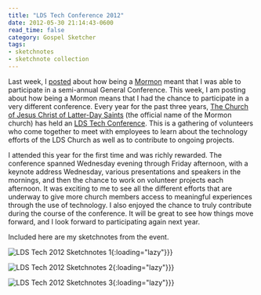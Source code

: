 ```yaml
---
title: "LDS Tech Conference 2012"
date: 2012-05-30 21:14:43-0600
read_time: false
category: Gospel Sketcher
tags:
- sketchnotes
- sketchnote collection
---
```


Last week, I <a title="LDS General Conference Sketchnotes April 2012" href="https://bennorris.org/2012/04/05/lds-general-conference">posted</a> about how being a <a href="http://mormon.org" target="_blank">Mormon</a> meant that I was able to participate in a semi-annual General Conference. This week, I am posting about how being a Mormon means that I had the chance to participate in a very different conference. Every year for the past three years, <a href="http://www.lds.org/" target="_blank">The Church of Jesus Christ of Latter-Day Saints</a> (the official name of the Mormon church) has held an <a href="http://tech.lds.org/wiki/LDSTech_Conference" target="_blank">LDS Tech Conference</a>. This is a gathering of volunteers who come together to meet with employees to learn about the technology efforts of the LDS Church as well as to contribute to ongoing projects.

I attended this year for the first time and was richly rewarded. The conference spanned Wednesday evening through Friday afternoon, with a keynote address Wednesday, various presentations and speakers in the mornings, and then the chance to work on volunteer projects each afternoon. It was exciting to me to see all the different efforts that are underway to give more church members access to meaningful experiences through the use of technology. I also enjoyed the chance to truly contribute during the course of the conference. It will be great to see how things move forward, and I look forward to participating again next year.

Included here are my sketchnotes from the event.

![LDS Tech 2012 Sketchnotes 1](https://media.bennorris.org/images/gospelsketcher/uploads/2021/821c15abc0.png){:loading="lazy"}}}

![LDS Tech 2012 Sketchnotes 2](https://media.bennorris.org/images/gospelsketcher/uploads/2021/6bd0bafdda.png){:loading="lazy"}}}

![LDS Tech 2012 Sketchnotes 3](https://media.bennorris.org/images/gospelsketcher/uploads/2021/d83c705676.png){:loading="lazy"}}}
